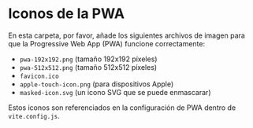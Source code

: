 # Iconos de la PWA

En esta carpeta, por favor, añade los siguientes archivos de imagen para que la Progressive Web App (PWA) funcione correctamente:

- `pwa-192x192.png` (tamaño 192x192 píxeles)
- `pwa-512x512.png` (tamaño 512x512 píxeles)
- `favicon.ico`
- `apple-touch-icon.png` (para dispositivos Apple)
- `masked-icon.svg` (un icono SVG que se puede enmascarar)

Estos iconos son referenciados en la configuración de PWA dentro de `vite.config.js`.